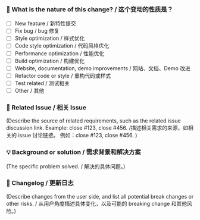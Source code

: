<!-- 
First of all, thank you for your contribution! 😄
首先，感谢你的贡献！😄
-->

### 🤔 What is the nature of this change? / 这个变动的性质是？

- [ ] New feature / 新特性提交
- [ ] Fix bug / bug 修复
- [ ] Style optimization / 样式优化
- [ ] Code style optimization / 代码风格优化
- [ ] Performance optimization / 性能优化
- [ ] Build optimization / 构建优化
- [ ] Website, documentation, demo improvements / 网站、文档、Demo 改进
- [ ] Refactor code or style / 重构代码或样式
- [ ] Test related / 测试相关
- [ ] Other / 其他

### 🔗 Related Issue / 相关 Issue

(Describe the source of related requirements, such as the related issue discussion link. Example: close #123, close #456. /描述相关需求的来源，如相关的 issue 讨论链接。 例如：close #123, close #456. )

### 💡 Background or solution / 需求背景和解决方案

(The specific problem solved. / 解决的具体问题。)

### 📝 Changelog / 更新日志

(Describe changes from the user side, and list all potential break changes or other risks. / 从用户角度描述具体变化，以及可能的 breaking change 和其他风险。)
